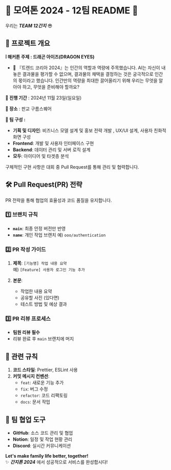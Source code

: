 # 🧡 **모여톤 2024 - 12팀 README** 🧡
우리는 **_TEAM 12간지_** 😎

## 🎯 프로젝트 개요
**❕ 해커톤 주제 :  드래곤 아이즈(DRAGON EYES)**  
- 🌟 『트렌드 코리아 2024』는 인간의 역할과 역량에 주목했습니다. AI는 자신이 내놓은 결과물을 평가할 수 없으며, 결과물의 채택을 결정하는 것은 궁극적으로 인간의 몫이라고 했습니다. 인간만의 역량을 최대한 끌어올리기 위해 우리는 무엇을 알아야 하고, 무엇을 준비해야 할까요?

**📅 진행 기간** : 2024년 11월 23일(일요일)

**📍 장소** : 판교 구름스퀘어

**👥 팀 구성 :**
- **기획 및 디자인**: 비즈니스 모델 설계 및 홍보 전략 개발 , UX/UI 설계, 사용자 친화적 화면 구성  
- **Frontend**: 개발 및 사용자 인터페이스 구현
- **Backend**: 데이터 관리 및 서버 로직 설계  
- **모두**: 아이디어 및 타겟층 분석 

구체적인 구현 사항은 대회 중 Pull Request를 통해 관리 및 협력합니다.

## 🛠️ Pull Request(PR) 전략

PR 전략을 통해 협업의 효율성과 코드 품질을 유지합니다.

### 1️⃣ **브랜치 규칙**
- **`main`**: 최종 안정 버전만 반영
- **`name`**: 개인 작업 브랜치
  예) `ooo/authentication`

### 2️⃣ **PR 작성 가이드**
1. **제목**: `[기능명] 작업 내용 요약`  
   예) `[Feature] 사용자 로그인 기능 추가`

2. **본문**:
   - 작업한 내용 요약
   - 공유할 사진 (있다면)
   - 테스트 방법 및 예상 결과

### 3️⃣ **PR 리뷰 프로세스**
- **팀원 리뷰 필수**  
- 리뷰 완료 후 `main` 브랜치에 머지  


## 🔗 관련 규칙

1. **코드 스타일**: Prettier, ESLint 사용  
2. **커밋 메시지 컨벤션**:  
   - `feat`: 새로운 기능 추가  
   - `fix`: 버그 수정  
   - `refactor`: 코드 리팩토링  
   - `docs`: 문서 작업  


## 🚀 팀 협업 도구

- **GitHub**: 소스 코드 관리 및 협업  
- **Notion**: 일정 및 작업 현황 관리  
- **Discord**: 실시간 커뮤니케이션  


**Let's make family life better, together!**  
✨ **_간지톤 2024_** 에서 성공적으로 서비스를 완성합시다!  
